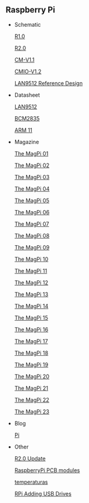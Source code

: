 ## Raspberry Pi
* Schematic

  [R1.0](http://www.raspberrypi.org/wp-content/uploads/2012/04/Raspberry-Pi-Schematics-R1.0.pdf)
  
  [R2.0](http://www.raspberrypi.org/wp-content/uploads/2012/10/Raspberry-Pi-R2.0-Schematics-Issue2.2_027.pdf)
  
  [CM-V1.1](http://www.raspberrypi.org/wp-content/uploads/2014/04/RPI-CM-V1_1-SCHEMATIC.pdf)
  
  [CMIO-V1.2](http://www.raspberrypi.org/wp-content/uploads/2014/04/RPI-CMIO-V1_2-SCHEMATIC.pdf)

  [LAN9512 Reference Design](http://ww1.microchip.com/downloads/en/DeviceDoc/9512_sch.pdf)
  
* Datasheet
  
  [LAN9512](http://ww1.microchip.com/downloads/cn/DeviceDoc/9512.pdf)

  [BCM2835](http://www.raspberrypi.org/wp-content/uploads/2012/02/BCM2835-ARM-Peripherals.pdf)

  [ARM 11](http://infocenter.arm.com/help/topic/com.arm.doc.ddi0301h/DDI0301H_arm1176jzfs_r0p7_trm.pdf)



* Magazine

  [The MagPi 01](http://www.themagpi.com/issue/issue-1/)
  
  [The MagPi 02](http://www.themagpi.com/issue/issue-2/)
  
  [The MagPi 03](http://www.themagpi.com/issue/issue-3/)
  
  [The MagPi 04](http://www.themagpi.com/issue/issue-4/)
  
  [The MagPi 05](http://www.themagpi.com/issue/issue-5/)
  
  [The MagPi 06](http://www.themagpi.com/issue/issue-6/)

  [The MagPi 07](http://www.themagpi.com/issue/issue-7/)
  
  [The MagPi 08](http://www.themagpi.com/issue/issue-8/)
  
  [The MagPi 09](http://www.themagpi.com/issue/issue-9/)
  
  [The MagPi 10](http://www.themagpi.com/issue/issue-10/)
  
  [The MagPi 11](http://www.themagpi.com/issue/issue-11/)
  
  [The MagPi 12](http://www.themagpi.com/issue/issue-12/)
  
  [The MagPi 13](http://www.themagpi.com/issue/issue-13/)
  
  [The MagPi 14](http://www.themagpi.com/issue/issue-14/)
  
  [The MagPi 15](http://www.themagpi.com/issue/issue-15/)
  
  [The MagPi 16](http://www.themagpi.com/issue/issue-16/)
  
  [The MagPi 17](http://www.themagpi.com/issue/issue-17/)
  
  [The MagPi 18](http://www.themagpi.com/issue/issue-18/)
  
  [The MagPi 19](http://www.themagpi.com/issue/issue-19/)

  [The MagPi 20](http://www.themagpi.com/issue/issue-20/)

  [The MagPi 21](http://www.themagpi.com/issue/issue-21/)
  
  [The MagPi 22](http://www.themagpi.com/issue/issue-22/)
  
  [The MagPi 23](http://www.themagpi.com/issue/issue-23/)

* Blog

  [Pi](http://pi.08opt.com/)









* Other

  [R2.0 Update](http://www.raspberrypi.org/upcoming-board-revision/)
  
  [RaspberryPi PCB modules](http://www.andrewscheller.co.uk/rpi_pcb_modules.html)

  [temperaturas](http://www.geektopia.es/es/technology/2012/06/22/articulos/se-calienta-el-ordenador-raspberry-pi-estudio-de-sus-temperaturas-en-funcionamiento.html)

  [RPi Adding USB Drives](http://elinux.org/RPi_Adding_USB_Drives)